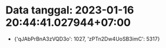 # Data tanggal: 2023-01-16 20:44:41.027944+07:00

* {'qJAbPrBnA3zVQD3o': 1027, 'zPTn2Dw4UoSB3imC': 5317}
